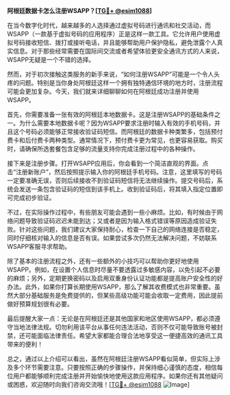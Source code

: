 **阿根廷数据卡怎么注册WSAPP？[[TG💪+ @esim1088](https://t.me/s/esim1088)]**

在当今数字化时代，越来越多的人选择通过虚拟号码进行通讯和社交活动，而WSAPP（一款基于虚拟号码的应用程序）正是这样一款工具。它允许用户使用虚拟号码接收短信、拨打或接听电话，并且能够帮助用户保护隐私，避免泄露个人真实信息。对于那些经常需要在国际间交流或者希望体验更安全通讯方式的人来说，WSAPP无疑是一个不错的选择。

然而，对于初次接触这类服务的新手来说，“如何注册WSAPP”可能是一个令人头疼的问题。特别是当你身处阿根廷这样一个拥有独特通信环境的地方时，注册流程可能会更加复杂。今天，我们就来详细聊聊如何在阿根廷成功注册并使用WSAPP。

首先，你需要准备一张有效的阿根廷本地数据卡。这是注册WSAPP的基础条件之一。为什么需要本地数据卡呢？因为WSAPP要求注册时输入有效的手机号码，并且这个号码必须能够正常接收验证码短信。而阿根廷的数据卡种类繁多，包括预付费卡和后付费卡两种类型。通常情况下，预付费卡更为常见，也更容易获取。购买时，请确保所选套餐包含足够的流量支持你完成注册过程中的各种操作。

接下来是注册步骤。打开WSAPP应用后，你会看到一个简洁直观的界面。点击“注册新账户”，然后按照提示输入你的阿根廷手机号码。注意，这里填写的号码一定要准确无误，否则后续接收不到验证码短信将无法继续操作。提交号码后，系统会发送一条包含验证码的短信到该手机上。收到验证码后，将其填入指定位置即可完成初步验证。

不过，在实际操作过程中，有些朋友可能会遇到一些小麻烦。比如，有时候由于网络问题导致验证码迟迟未能到达；又或者是因为输入格式错误等原因造成验证失败。针对这些问题，我们建议大家保持耐心，检查一下自己的网络连接是否稳定，同时仔细核对输入的信息是否有误。如果尝试多次仍然无法解决问题，不妨联系WSAPP客服寻求帮助。

除了基本的注册流程之外，还有一些额外的小技巧可以帮助你更好地使用WSAPP。例如，在设置个人信息时尽量不要透露过多敏感内容，以免引起不必要的麻烦；另外，定期更换密码以及启用双重身份认证功能都是提高账户安全性的好办法。此外，如果你打算长期使用WSAPP，那么了解其收费模式也非常重要。虽然大部分基础服务是免费提供的，但某些高级功能可能会收取一定费用，因此提前做好预算规划很有必要。

最后提醒大家一点：无论是在阿根廷还是其他国家和地区使用WSAPP，都必须遵守当地法律法规。切勿利用该平台从事任何违法活动，否则不仅可能导致账号被封禁，还可能面临法律责任。希望大家都能合理合法地享受这一便捷高效的通讯工具带来的便利！

总之，通过以上介绍可以看出，虽然在阿根廷注册WSAPP看似简单，但实际上涉及多个环节需要注意。只要按照正确的步骤操作，并保持细心谨慎的态度，相信每位用户都能够顺利完成注册并开始愉快地使用这款应用程序。如果你还有其他疑问或困惑，欢迎随时向我们咨询交流哦！[[TG💪+ @esim1088](https://t.me/s/esim1088) ![Image](https://i.postimg.cc/4NQfJmqS/Snipaste-2025-05-13-00-14-12.png)]